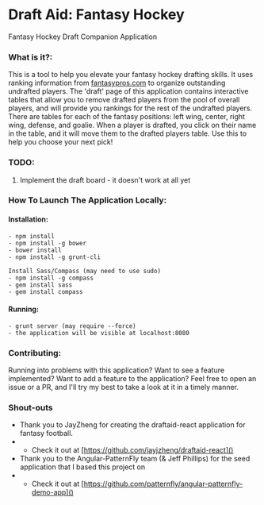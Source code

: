 # Draft Aid: Fantasy Hockey

Fantasy Hockey Draft Companion Application

### What is it?:

This is a tool to help you elevate your fantasy hockey drafting skills. It uses ranking information from [fantasypros.com](https://www.fantasypros.com/nhl/rankings/overall.php) to organize outstanding undrafted players. The 'draft' page of this application contains interactive tables that allow you to remove drafted players from the pool of overall players, and will provide you rankings for the rest of the undrafted players. There are tables for each of the fantasy positions: left wing, center, right wing, defense, and goalie. When a player is drafted, you click on their name in the table, and it will move them to the drafted players table. Use this to help you choose your next pick!

### TODO:
1. Implement the draft board - it doesn't work at all yet

### How To Launch The Application Locally:

#### Installation:

	- npm install	
	- npm install -g bower	
	- bower install	
	- npm install -g grunt-cli
	
	Install Sass/Compass (may need to use sudo)
	- npm install -g compass
	- gem install sass
	- gem install compass

#### Running:

	- grunt server (may require --force)
	- the application will be visible at localhost:8080

### Contributing:

Running into problems with this application? Want to see a feature implemented? Want to add a feature to the application? Feel free to open an issue or a PR, and I'll try my best to take a look at it in a timely manner.

### Shout-outs
- Thank you to JayZheng for creating the draftaid-react application for fantasy football. 
- - Check it out at [https://github.com/jayjzheng/draftaid-react]()
- Thank you to the Angular-PatternFly team (& Jeff Phillips) for the seed application that I based this project on
- - Check it out at [https://github.com/patternfly/angular-patternfly-demo-app]() 
